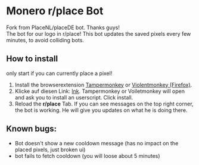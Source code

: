 # Monero r/place Bot
Fork from PlaceNL/placeDE bot. Thanks guys!  
The bot for our logo in r/place! This bot updates the saved pixels every few minutes, to avoid colliding bots.

## How to install

only start if you can currently place a pixel!

1. Install the browserextension [Tampermonkey](https://www.tampermonkey.net/) or [Violentmonkey (Firefox)](https://addons.mozilla.org/en-US/firefox/addon/violentmonkey/).
2. Klicke auf diesen Link: [lnk](lnk). Tampermonkey or Voiletmonkey will open and ask you to install an userscript. Click install. 
3. Reload the **r/place** Tab. If you can see messages on the top right corner, the bot is working. He will give you updates on what he is doing there.

## Known bugs:

- Bot doesn't show a new cooldown message (has no impact on the placed pixels, just broken ui)
- bot fails to fetch cooldown (you will loose about 5 minutes)
